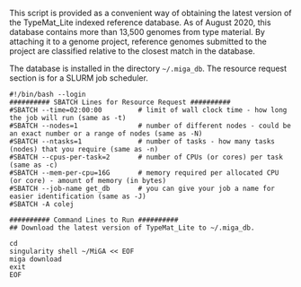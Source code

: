 This script is provided as a convenient way of obtaining the latest version of the TypeMat_Lite indexed reference database. As of August 2020, this database contains more than 13,500 genomes from type material. By attaching it to a genome project, reference genomes submitted to the project are classified relative to the closest match in the database.

The database is installed in the directory `~/.miga_db`. The resource request section is for a SLURM job scheduler.

```
#!/bin/bash --login
########## SBATCH Lines for Resource Request ##########
#SBATCH --time=02:00:00         # limit of wall clock time - how long the job will run (same as -t)
#SBATCH --nodes=1               # number of different nodes - could be an exact number or a range of nodes (same as -N)
#SBATCH --ntasks=1              # number of tasks - how many tasks (nodes) that you require (same as -n)
#SBATCH --cpus-per-task=2       # number of CPUs (or cores) per task (same as -c)
#SBATCH --mem-per-cpu=16G       # memory required per allocated CPU (or core) - amount of memory (in bytes)
#SBATCH --job-name get_db       # you can give your job a name for easier identification (same as -J)
#SBATCH -A colej

########## Command Lines to Run ##########
## Download the latest version of TypeMat_Lite to ~/.miga_db.

cd
singularity shell ~/MiGA << EOF
miga download
exit
EOF
```
